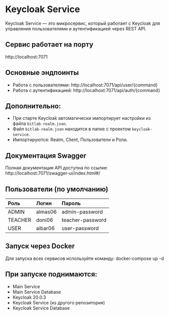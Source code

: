 # Keycloak Service

Keycloak Service — это микросервис, который работает с Keycloak для управления пользователями и аутентификацией через REST API.

## Сервис работает на порту
http://localhost:7071

## Основные эндпоинты
- Работа с пользователями: http://localhost:7071/api/user/{command}
- Работа с аутентификацией: http://localhost:7071/api/auth/{command}

## Дополнительно:
- При старте Keycloak автоматически импортирует настройки из файла `bitlab-realm.json`.
- Файл `bitlab-realm.json` находится в папке с проектом `keycloak-service`.
- Импортируются: Realm, Client, Пользователи и Роли.
  
## Документация Swagger
Полная документация API доступна по ссылке: http://localhost:7071/swagger-ui/index.html#/

## Пользователи (по умолчанию)
| Роль    | Логин    | Пароль          |
|:--------|:---------|:----------------|
| ADMIN   | almas06  | admin-password  |
| TEACHER | doni06   | teacher-password |
| USER    | aibar06  | user-password    |

## Запуск через Docker
Для запуска всех сервисов используйте команду:
docker-compose up -d

## При запуске поднимаются:

- Main Service
- Main Service Database
- Keycloak 20.0.3
- Keycloak Service (из другого репозитория)
- Keycloak Service Database

